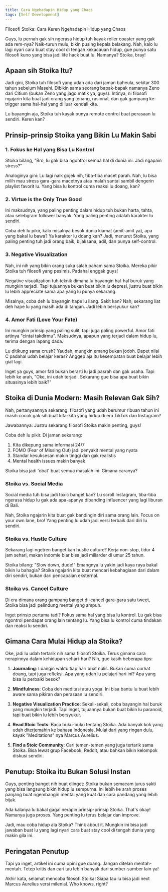```yaml
---
title: Cara Ngehadapin Hidup yang Chaos
tags: [Self Development]
---
```

Filosofi Stoika: Cara Keren Ngehadapin Hidup yang Chaos

Guys, lu pernah gak sih ngerasa hidup tuh kayak roller coaster yang gak ada rem-nya? Naik-turun mulu, bikin pusing kepala belakang. Nah, kalo lu lagi nyari cara buat stay cool di tengah kekacauan hidup, gue punya satu filosofi kuno yang bisa jadi life hack buat lu. Namanya? Stoika, bray!

## Apaan sih Stoika Itu?

Jadi gini, Stoika tuh filosofi yang udah ada dari jaman baheula, sekitar 300 tahun sebelum Masehi. Dibikin sama seorang bapak-bapak namanya Zeno dari Citium (bukan Zeno yang jago matik ya, guys). Intinya, ni filosofi ngajarin kita buat jadi orang yang tenang, rasional, dan gak gampang ke-trigger sama hal-hal yang di luar kendali kita.

Lu bayangin aja, Stoika tuh kayak punya remote control buat perasaan lu sendiri. Keren kan?

## Prinsip-prinsip Stoika yang Bikin Lu Makin Sabi

### 1. Fokus ke Hal yang Bisa Lu Kontrol

Stoika bilang, "Bro, lu gak bisa ngontrol semua hal di dunia ini. Jadi ngapain stress?"

Analoginya gini: Lu lagi naik gojek nih, tiba-tiba macet parah. Nah, lu bisa milih mau stress gara-gara macetnya atau malah santai sambil dengerin playlist favorit lu. Yang bisa lu kontrol cuma reaksi lu doang, kan?

### 2. Virtue is the Only True Good

Ini maksudnya, yang paling penting dalam hidup tuh bukan harta, tahta, atau selebgram follower banyak. Yang paling penting adalah karakter lu sendiri.

Coba deh lu pikir, kalo misalnya besok dunia kiamat (amit-amit ya), apa yang bakal lu bawa? Ya karakter lu doang kan? Jadi, menurut Stoika, yang paling penting tuh jadi orang baik, bijaksana, adil, dan punya self-control.

### 3. Negative Visualization

Nah, ini nih yang bikin orang suka salah paham sama Stoika. Mereka pikir Stoika tuh filosofi yang pesimis. Padahal enggak guys!

Negative visualization tuh teknik dimana lu bayangin hal-hal buruk yang mungkin terjadi. Tapi tujuannya bukan buat bikin lu depresi, justru buat bikin lu lebih appreciate sama apa yang lu punya sekarang.

Misalnya, coba deh lu bayangin hape lu ilang. Sakit kan? Nah, sekarang liat deh hape lu yang masih ada di tangan. Jadi lebih bersyukur kan?

### 4. Amor Fati (Love Your Fate)

Ini mungkin prinsip yang paling sulit, tapi juga paling powerful. Amor fati artinya "cintai takdirmu". Maksudnya, apapun yang terjadi dalam hidup lu, terima dengan lapang dada.

Lu ditikung sama crush? Yaudah, mungkin emang bukan jodoh. Dapet nilai C padahal udah belajar keras? Anggep aja itu kesempatan buat belajar lebih giat lagi.

Inget ya guys, amor fati bukan berarti lu jadi pasrah dan gak usaha. Tapi lebih ke arah, "Oke, ini udah terjadi. Sekarang gue bisa apa buat bikin situasinya lebih baik?"

## Stoika di Dunia Modern: Masih Relevan Gak Sih?

Nah, pertanyaannya sekarang: filosofi yang udah berumur ribuan tahun ini masih cocok gak sih buat kita-kita yang hidup di era TikTok dan Instagram?

Jawabannya: Justru sekarang filosofi Stoika makin penting, guys!

Coba deh lu pikir. Di jaman sekarang:
1. Kita dikepung sama informasi 24/7
2. FOMO (Fear of Missing Out) jadi penyakit mental yang nyata
3. Standar kesuksesan makin tinggi dan gak realistis
4. Mental health issues makin banyak

Stoika bisa jadi 'obat' buat semua masalah ini. Gimana caranya?

### Stoika vs. Social Media

Social media tuh bisa jadi toxic banget kan? Lu scroll Instagram, tiba-tiba ngerasa hidup lu gak ada apa-apanya dibanding influencer yang lagi liburan di Bali.

Nah, Stoika ngajarin kita buat gak bandingin diri sama orang lain. Focus on your own lane, bro! Yang penting lu udah jadi versi terbaik dari diri lu sendiri.

### Stoika vs. Hustle Culture

Sekarang lagi ngetren banget kan hustle culture? Kerja non-stop, tidur 4 jam sehari, makan indomie biar bisa jadi miliarder di umur 25 tahun.

Stoika bilang: "Slow down, dude!" Emangnya lu yakin jadi kaya raya bakal bikin lu bahagia? Stoika ngajarin kita buat mencari kebahagiaan dari dalam diri sendiri, bukan dari pencapaian eksternal.

### Stoika vs. Cancel Culture

Di era dimana orang gampang banget di-cancel gara-gara satu tweet, Stoika bisa jadi pelindung mental yang ampuh.

Inget prinsip pertama tadi? Fokus sama hal yang bisa lu kontrol. Lu gak bisa ngontrol pendapat orang lain tentang lu. Yang bisa lu kontrol cuma tindakan dan reaksi lu sendiri.

## Gimana Cara Mulai Hidup ala Stoika?

Oke, jadi lu udah tertarik nih sama filosofi Stoika. Terus gimana cara nerapinnya dalam kehidupan sehari-hari? Nih, gue kasih beberapa tips:

1. **Journaling**: Luangin waktu tiap hari buat nulis. Bukan cuma curhat doang, tapi juga refleksi. Apa yang udah lu pelajari hari ini? Apa yang bisa lu perbaiki besok?

2. **Mindfulness**: Coba deh meditasi atau yoga. Ini bisa bantu lu buat lebih aware sama pikiran dan perasaan lu sendiri.

3. **Negative Visualization Practice**: Sekali-sekali, coba bayangin hal buruk yang mungkin terjadi. Tapi inget, tujuannya bukan buat bikin lu paranoid, tapi buat bikin lu lebih bersyukur.

4. **Read Stoic Texts**: Baca buku-buku tentang Stoika. Ada banyak kok yang udah diterjemahin ke bahasa Indonesia. Mulai dari yang ringan dulu, kayak "Meditations" nya Marcus Aurelius.

5. **Find a Stoic Community**: Cari temen-temen yang juga tertarik sama Stoika. Bisa lewat grup Facebook, Reddit, atau bahkan bikin kelompok diskusi sendiri.

## Penutup: Stoika itu Bukan Solusi Instan

Guys, penting banget nih buat diinget: Stoika bukan semacam jurus sakti yang bisa langsung bikin hidup lu sempurna. Ini lebih ke arah proses panjang buat ngembangin mental yang kuat dan cara pandang yang lebih bijak.

Ada kalanya lu bakal gagal nerapin prinsip-prinsip Stoika. That's okay! Namanya juga proses. Yang penting lu terus belajar dan improve.

Jadi, mau coba hidup ala Stoika? Think about it. Mungkin ini bisa jadi jawaban buat lu yang lagi nyari cara buat stay cool di tengah dunia yang makin gila ini.

## Peringatan Penutup

Tapi ya inget, artikel ini cuma opini gue doang. Jangan ditelan mentah-mentah. Tetep kritis dan cari tau lebih banyak dari sumber-sumber lain ya!

Akhir kata, selamat mencoba filosofi Stoika! Siapa tau lu bisa jadi next Marcus Aurelius versi milenial. Who knows, right? 